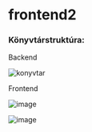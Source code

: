 # frontend2

<h3>Könyvtárstruktúra:</h3>
Backend

![konyvtar](https://user-images.githubusercontent.com/47753407/79596229-79a35b80-80e0-11ea-9c95-9946a8226c47.png)

Frontend

![image](https://user-images.githubusercontent.com/61462292/83350940-08da9a80-a340-11ea-908e-0c52f5881d8c.png)

![image](https://user-images.githubusercontent.com/61462292/83350954-2d367700-a340-11ea-865a-0b7c6dac472e.png)
